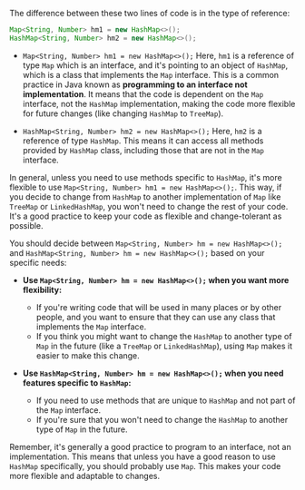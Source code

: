 The difference between these two lines of code is in the type of reference:

```java
Map<String, Number> hm1 = new HashMap<>();
HashMap<String, Number> hm2 = new HashMap<>();
```

- `Map<String, Number> hm1 = new HashMap<>();` Here, `hm1` is a reference of type `Map` which is an interface, and it's pointing to an object of `HashMap`, which is a class that implements the `Map` interface. This is a common practice in Java known as **programming to an interface not implementation**. It means that the code is dependent on the `Map` interface, not the `HashMap` implementation, making the code more flexible for future changes (like changing `HashMap` to `TreeMap`).

- `HashMap<String, Number> hm2 = new HashMap<>();` Here, `hm2` is a reference of type `HashMap`. This means it can access all methods provided by `HashMap` class, including those that are not in the `Map` interface.

In general, unless you need to use methods specific to `HashMap`, it's more flexible to use `Map<String, Number> hm1 = new HashMap<>();`. This way, if you decide to change from `HashMap` to another implementation of `Map` like `TreeMap` or `LinkedHashMap`, you won't need to change the rest of your code. It's a good practice to keep your code as flexible and change-tolerant as possible.

You should decide between `Map<String, Number> hm = new HashMap<>();` and `HashMap<String, Number> hm = new HashMap<>();` based on your specific needs:

- **Use `Map<String, Number> hm = new HashMap<>();` when you want more flexibility:**

  - If you're writing code that will be used in many places or by other people, and you want to ensure that they can use any class that implements the `Map` interface.
  - If you think you might want to change the `HashMap` to another type of `Map` in the future (like a `TreeMap` or `LinkedHashMap`), using `Map` makes it easier to make this change.

- **Use `HashMap<String, Number> hm = new HashMap<>();` when you need features specific to `HashMap`:**
  - If you need to use methods that are unique to `HashMap` and not part of the `Map` interface.
  - If you're sure that you won't need to change the `HashMap` to another type of `Map` in the future.

Remember, it's generally a good practice to program to an interface, not an implementation. This means that unless you have a good reason to use `HashMap` specifically, you should probably use `Map`. This makes your code more flexible and adaptable to changes.
